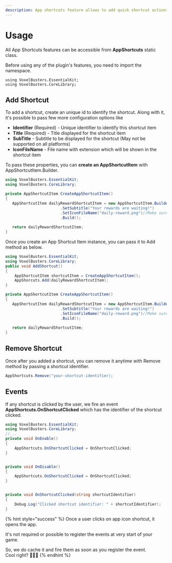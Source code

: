 ```yaml
---
description: App shortcuts feature allows to add quick shortcut actions to the app icon
---
```


# Usage

All App Shortcuts features can be accessible from **AppShortcuts** static class.&#x20;

Before using any of the plugin's features, you need to import the namespace.

```
using VoxelBusters.EssentialKit;
using VoxelBusters.CoreLibrary;
```

## Add Shortcut

To add a shortcut, create an unique id to identify the shortcut. Along with it, it's possible to pass few more configuration options like

* **Identifier** (Required) - Unique identifier to identify this shortcut item
* **Title** (Required) - Title displayed for the shortcut item
* **SubTitle** - Subtitle to be displayed for the shortcut (May not be supported on all platforms)
* **IconFileName** - File name with extension which will be shown in the shortcut item

To pass these properties, you can **create an AppShortcutItem** with AppShortcutItem.Builder.

```csharp
using VoxelBusters.EssentialKit;
using VoxelBusters.CoreLibrary;

private AppShortcutItem CreateAppShortcutItem()
{
   AppShortcutItem dailyRewardShortcutItem = new AppShortcutItem.Builder("daily-reward-id", "Daily Reward")
                        .SetSubtitle("Your rewards are waiting!")
                        .SetIconFileName("daily-reward.png")//Make sure you refer the same icon texture in AppShortcuts settings inspector.
                        .Build();
                        
   return dailyRewardShortcutItem;
}
```

Once you create an App Shortcut Item instance, you can pass it to Add method as below.

```csharp
using VoxelBusters.EssentialKit;
using VoxelBusters.CoreLibrary;
public void AddShortcut()
{
    AppShortcutItem shortcutItem = CreateAppShortcutItem();
    AppShorcuts.Add(dailyRewardShortcutItem);
}

private AppShortcutItem CreateAppShortcutItem()
{
   AppShortcutItem dailyRewardShortcutItem = new AppShortcutItem.Builder("daily-reward-id", "Daily Reward")
                        .SetSubtitle("Your rewards are waiting!")
                        .SetIconFileName("daily-reward.png")//Make sure you refer the same icon texture in AppShortcuts settings inspector.
                        .Build();
                        
   return dailyRewardShortcutItem;
}
```

## Remove Shortcut

Once after you added a shortcut, you can remove it anytime with Remove method by passing a shortcut identifier.

```csharp
AppShortcuts.Remove("your-shortcut-identifier);
```

## Events

If any shortcut is clicked by the user, we fire an event **AppShortcuts.OnShortcutClicked** which has the identifier of the shortcut clicked.

```csharp
using VoxelBusters.EssentialKit;
using VoxelBusters.CoreLibrary;
//...
private void OnEnable()
{
    AppShortcuts.OnShortcutClicked = OnShortcutClicked;
}


private void OnDisable()
{
    AppShortcuts.OnShortcutClicked = OnShortcutClicked;
}


private void OnShortcutClicked(string shortcutIdentifier)
{
    Debug.Log("Clicked shortcut identifier: " + shortcutIdentifier);
}
```

{% hint style="success" %}
Once a user clicks on app icon shortcut, it opens the app.&#x20;

It's not required or possible to register the events at very start of your game.&#x20;

So, we do cache it and fire them as soon as you register the event. \
Cool right? 👏👏👏
{% endhint %}



